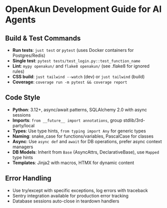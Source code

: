 # OpenAkun Development Guide for AI Agents

## Build & Test Commands
- **Run tests**: `just test` or `pytest` (uses Docker containers for Postgres/Redis)
- **Single test**: `pytest tests/test_login.py::test_function_name`
- **Lint**: `mypy openakun/` and `flake8 openakun/` (see .flake8 for ignored rules)
- **CSS build**: `just tailwind --watch` (dev) or `just tailwind` (build)
- **Coverage**: `coverage run -m pytest && coverage report`

## Code Style
- **Python**: 3.12+, async/await patterns, SQLAlchemy 2.0 with async sessions
- **Imports**: `from __future__ import annotations`, group stdlib/3rd-party/local
- **Types**: Use type hints, `from typing import Any` for generic types
- **Naming**: snake_case for functions/variables, PascalCase for classes
- **Async**: Use `async def` and `await` for DB operations, prefer async context managers
- **DB Models**: Inherit from `Base` (AsyncAttrs, DeclarativeBase), use `Mapped` type hints
- **Templates**: Jinja2 with macros, HTMX for dynamic content

## Error Handling
- Use try/except with specific exceptions, log errors with traceback
- Sentry integration available for production error tracking
- Database sessions auto-close in teardown handlers